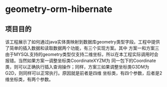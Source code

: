 # geometry-orm-hibernate
## 项目目的
该工程展示了如何通过java实体类映射到数据库geometry类型字段。工程中提供了简单的插入数据和读取数据两个功能，有三个实现方案。其中
方案一和方案三由于MYSQL支持的geometry类型仅支持二维坐标，所以在本工程实际调用时会报错。当然如果方案一调整坐标类CoordinateXYZM为
同一包下的Coordinate类，则可以正确执行插入查询操作；同样，方案三如果调整坐标类G3DM为G2D，则同样可以正常执行。原因就是前者是四维
坐标类，有四个参数，后者是2维坐标类，有两个参数。
##